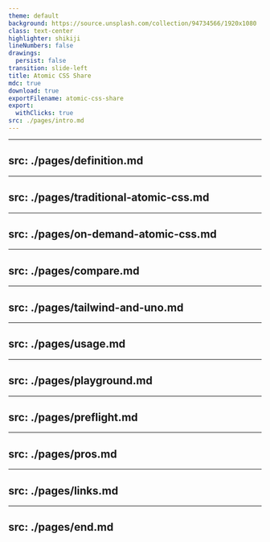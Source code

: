 ```yaml
---
theme: default
background: https://source.unsplash.com/collection/94734566/1920x1080
class: text-center
highlighter: shikiji
lineNumbers: false
drawings:
  persist: false
transition: slide-left
title: Atomic CSS Share
mdc: true
download: true
exportFilename: atomic-css-share
export:
  withClicks: true
src: ./pages/intro.md
---
```


<!-- page intro -->

---
src: ./pages/definition.md
---

<!-- page definition -->

---
src: ./pages/traditional-atomic-css.md
---

<!-- page traditional-atomic-css -->

---
src: ./pages/on-demand-atomic-css.md
---

<!-- page on-demand-atomic-css -->

---
src: ./pages/compare.md
---

<!-- page compare -->

---
src: ./pages/tailwind-and-uno.md
---

<!-- page tailwind-and-uno -->

---
src: ./pages/usage.md
---

<!-- page usage -->

---
src: ./pages/playground.md
---

<!-- page playground -->

---
src: ./pages/preflight.md
---

<!-- page preflight -->

---
src: ./pages/pros.md
---

<!-- page pros -->
---
src: ./pages/links.md
---

<!-- page links -->

---
src: ./pages/end.md
---

<!-- page end -->
